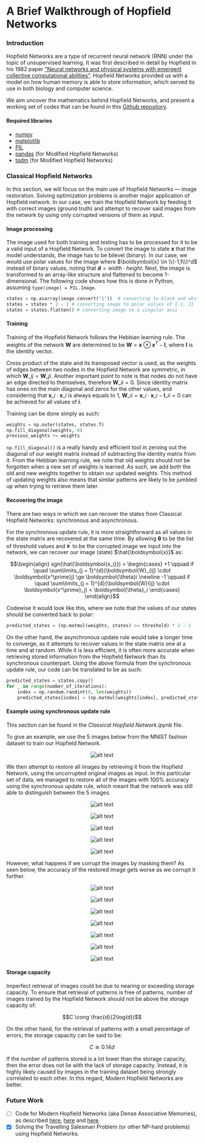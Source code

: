 # A Brief Walkthrough of Hopfield Networks

### Introduction

Hopfield Networks are a type of recurrent neural network (RNN) under the topic of unsupervised learning. It was first described in detail by Hopfield in his 1982 paper <a href = "https://www.pnas.org/doi/10.1073/pnas.79.8.2554">"Neural networks and physical systems with emergent collective computational abilities"</a>. Hopfield Networks provided us with a model on how human memory is able to store information, which served its use in both biology and computer science.

We aim uncover the mathematics behind Hopfield Networks, and present a working set of codes that can be found in this <a href = "https://github.com/DenseLance/hopfield-networks">Github repository</a>.

#### Required libraries

- <a href = "https://pypi.org/project/numpy/">numpy</a>
- <a href = "https://pypi.org/project/matplotlib/">matplotlib</a>
- <a href = "https://pypi.org/project/Pillow/">PIL</a>
- <a href = "https://pypi.org/project/pandas/">pandas</a> (for Modified Hopfield Networks)
- <a href = "https://pypi.org/project/tqdm/">tqdm</a> (for Modified Hopfield Networks)

### Classical Hopfield Networks

In this section, we will focus on the main use of Hopfield Networks — image restoration. Solving optimization problems is another major application of Hopfield network. In our case, we train the Hopfield Network by feeding it with correct images (ground truth) and attempt to recover said images from the network by using only corrupted versions of them as input.

#### Image processing

The image used for both training and testing has to be processed for it to be a valid input of a Hopfield Network. To convert the image to state $\boldsymbol{x}$ that the model understands, the image has to be bilevel (binary). In our case, we would use polar values for the image where $\boldsymbol{x} \in \\{-1,1\\}^d$ instead of binary values, noting that $\boldsymbol{d} = width \cdot height$. Next, the image is transformed to an array-like structure and flattened to become 1-dimensional. The following code shows how this is done in Python, assuming `type(image) = PIL.Image`.

```python
states = np.asarray(image.convert("1"))  # converting to black and white image
states = states * 2 - 1 # converting image to polar values of {-1, 1}
states = states.flatten() # converting image to a singular axis
```

#### Training

Training of the Hopfield Network follows the Hebbian learning rule. The weights of the network $\boldsymbol{W}$ are determined to be $\boldsymbol{W} = \boldsymbol{x} \otimes \boldsymbol{x}^T - \boldsymbol{I}$, where $\boldsymbol{I}$ is the identity vector.

Cross product of the state and its transposed vector is used, as the weights of edges between two nodes in the Hopfield Network are symmetric, in which $\boldsymbol{W}\_{ij} = \boldsymbol{W}\_{ji}$. Another important point to note is that nodes do not have an edge directed to themselves, therefore $\boldsymbol{W}\_{ii} = 0$. Since identity matrix has ones on the main diagonal and zeros for the other values, and considering that $\boldsymbol{x}\_{i} \cdot \boldsymbol{x}\_{i}$ is always equals to 1, $\boldsymbol{W}\_{ii} = \boldsymbol{x}\_{i} \cdot \boldsymbol{x}\_{i} - \boldsymbol{I}\_{ii} = 0$ can be achieved for all values of $\boldsymbol{i}$.

Training can be done simply as such:

```python
weights = np.outer(states, states.T)
np.fill_diagonal(weights, 0)
previous_weights += weights
```

`np.fill_diagonal()` is a really handy and efficient tool in zeroing out the diagonal of our weight matrix instead of subtracting the identity matrix from it. From the Hebbian learning rule, we note that old weights should not be forgotten when a new set of weights is learned. As such, we add both the old and new weights together to obtain our updated weights. This method of updating weights also means that similar patterns are likely to be jumbled up when trying to retrieve them later.

#### Recovering the image

There are two ways in which we can recover the states from Classical Hopfield Networks: synchronous and asynchronous.

For the synchronous update rule, it is more straightforward as all values in the state matrix are recovered at the same time. By allowing $\boldsymbol{\theta}$ to be the list of threshold values and $\boldsymbol{x^\prime}$ to be the corrupted image we input into the network, we can recover our image (state) $\hat{\boldsymbol{x}}$ as:

$$\begin{align} sgn(\hat{\boldsymbol{x_i}}) = \begin{cases} +1 \qquad if \quad \sum\limits_{j = 1}^{d}(\boldsymbol{W}_{ij} \cdot \boldsymbol{x^\prime}j) \ge \boldsymbol{\theta}i \newline -1 \qquad if \quad \sum\limits_{j = 1}^{d}(\boldsymbol{W}{ij} \cdot \boldsymbol{x^\prime}_j) < \boldsymbol{\theta}_i \end{cases} \end{align}$$

Codewise it would look like this, where we note that the values of our states should be converted back to polar:

```python
predicted_states = (np.matmul(weights, states) >= threshold) * 2 - 1
```

On the other hand, the asynchronous update rule would take a longer time to converge, as it attempts to recover values in the state matrix one at a time and at random. While it is less efficient, it is often more accurate when retrieving stored information from the Hopfield Network than its synchronous counterpart. Using the above formula from the synchronous update rule, our code can be translated to be as such:

```python
predicted_states = states.copy()
for _ in range(number_of_iterations):
    index = np.random.randint(0, len(weights))
    predicted_states[index] = (np.matmul(weights[index], predicted_states) >= threshold[index]) * 2 - 1
```

#### Example using synchronous update rule

This section can be found in the <i>Classical Hopfield Network.ipynb</i> file.

To give an example, we use the 5 images below from the MNIST fashion dataset to train our Hopfield Network.

<p align = "center"><img src="images/dataset.png" alt="alt text"/></p>

We then attempt to restore all images by retrieving it from the Hopfield Network, using the uncorrupted original images as input. In this particular set of data, we managed to restore all of the images with 100% accuracy using the synchronous update rule, which meant that the network was still able to distinguish between the 5 images.

<p align = "center"><img src="images/test1_1.png" alt="alt text"/></p>

<p align = "center"><img src="images/test1_2.png" alt="alt text"/></p>

<p align = "center"><img src="images/test1_3.png" alt="alt text"/></p>

<p align = "center"><img src="images/test1_4.png" alt="alt text"/></p>

<p align = "center"><img src="images/test1_5.png" alt="alt text"/></p>

However, what happens if we corrupt the images by masking them? As seen below, the accuracy of the restored image gets worse as we corrupt it further.

<p align = "center"><img src="images/test2_1.png" alt="alt text"/></p>

<p align = "center"><img src="images/test2_2.png" alt="alt text"/></p>

<p align = "center"><img src="images/test2_3.png" alt="alt text"/></p>

<p align = "center"><img src="images/test2_4.png" alt="alt text"/></p>

<p align = "center"><img src="images/test2_5.png" alt="alt text"/></p>

<p align = "center"><img src="images/test2_6.png" alt="alt text"/></p>

<p align = "center"><img src="images/test2_7.png" alt="alt text"/></p>

#### Storage capacity

Imperfect retrieval of images could be due to nearing or exceeding storage capacity. To ensure that retrieval of patterns is free of patterns, number of images trained by the Hopfield Network should not be above the storage capacity of:

$$C \cong \frac{d}{2\log(d)}$$

On the other hand, for the retrieval of patterns with a small percentage of errors, the storage capacity can be said to be:

$$C \cong 0.14 d$$

If the number of patterns stored is a lot lower than the storage capacity, then the error does not lie with the lack of storage capacity. Instead, it is highly likely caused by images in the training dataset being strongly correlated to each other. In this regard, Modern Hopfield Networks are better.

### Future Work

- [ ] Code for Modern Hopfield Networks (aka Dense Associative Memories), as described <a href = "https://arxiv.org/abs/1606.01164">here</a>, <a  href = "https://arxiv.org/abs/1702.01929">here</a> and <a href = "https://arxiv.org/abs/2008.02217">here</a>.
- [x] Solving the Travelling Salesman Problem (or other NP-hard problems) using Hopfield Networks.